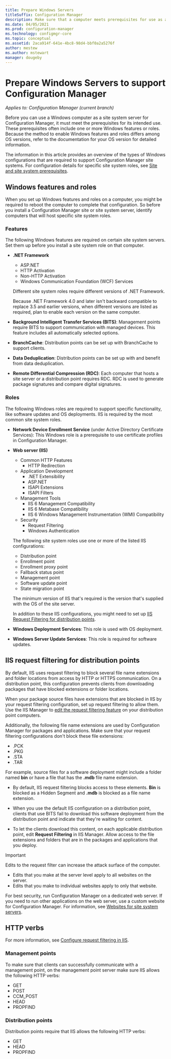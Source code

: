 ```yaml
---
title: Prepare Windows Servers
titleSuffix: Configuration Manager
description: Make sure that a computer meets prerequisites for use as a site server or a site system server for Configuration Manager.
ms.date: 04/05/2021
ms.prod: configuration-manager
ms.technology: configmgr-core
ms.topic: conceptual
ms.assetid: 2aca914f-641e-4bc8-98d4-bbf0a2a5276f
author: mestew
ms.author: mstewart
manager: dougeby
---
```


# Prepare Windows Servers to support Configuration Manager

*Applies to: Configuration Manager (current branch)*

Before you can use a Windows computer as a site system server for Configuration Manager, it must meet the prerequisites for its intended use. These prerequisites often include one or more Windows features or roles. Because the method to enable Windows features and roles differs among OS versions, refer to the documentation for your OS version for detailed information.

The information in this article provides an overview of the types of Windows configurations that are required to support Configuration Manager site systems. For configuration details for specific site system roles, see [Site and site system prerequisites](../configs/site-and-site-system-prerequisites.md).

## Windows features and roles

When you set up Windows features and roles on a computer, you might be required to reboot the computer to complete that configuration. So before you install a Configuration Manager site or site system server, identify computers that will host specific site system roles.

### Features

The following Windows features are required on certain site system servers. Set them up before you install a site system role on that computer.

- **.NET Framework**

  - ASP.NET
  - HTTP Activation
  - Non-HTTP Activation
  - Windows Communication Foundation (WCF) Services

  Different site system roles require different versions of .NET Framework.

  Because .NET Framework 4.0 and later isn't backward compatible to replace 3.5 and earlier versions, when different versions are listed as required, plan to enable each version on the same computer.

- **Background Intelligent Transfer Services (BITS)**: Management points require BITS to support communication with managed devices. This feature includes all automatically selected options.

- **BranchCache**: Distribution points can be set up with BranchCache to support clients.

- **Data Deduplication**: Distribution points can be set up with and benefit from data deduplication.

- **Remote Differential Compression (RDC)**: Each computer that hosts a site server or a distribution point requires RDC. RDC is used to generate package signatures and compare digital signatures.

### Roles

The following Windows roles are required to support specific functionality, like software updates and OS deployments. IIS is required by the most common site system roles.

- **Network Device Enrollment Service** (under Active Directory Certificate Services): This Windows role is a prerequisite to use certificate profiles in Configuration Manager.

- **Web server (IIS)**
  - Common HTTP Features
    - HTTP Redirection
  - Application Development
    - .NET Extensibility
    - ASP.NET
    - ISAPI Extensions
    - ISAPI Filters
  - Management Tools
    - IIS 6 Management Compatibility
    - IIS 6 Metabase Compatibility
    - IIS 6 Windows Management Instrumentation (WMI) Compatibility
  - Security
    - Request Filtering
    - Windows Authentication

  The following site system roles use one or more of the listed IIS configurations:

  - Distribution point
  - Enrollment point
  - Enrollment proxy point
  - Fallback status point
  - Management point
  - Software update point
  - State migration point

  The minimum version of IIS that's required is the version that's supplied with the OS of the site server.

  In addition to these IIS configurations, you might need to set up [IIS Request Filtering for distribution points](#iis-request-filtering-for-distribution-points).

- **Windows Deployment Services**: This role is used with OS deployment.

- **Windows Server Update Services**: This role is required for software updates.

## IIS request filtering for distribution points

By default, IIS uses request filtering to block several file name extensions and folder locations from access by HTTP or HTTPS communication. On a distribution point, this configuration prevents clients from downloading packages that have blocked extensions or folder locations.

When your package source files have extensions that are blocked in IIS by your request filtering configuration, set up request filtering to allow them. Use the IIS Manager to [edit the request filtering feature](/previous-versions/orphan-topics/ws.11/hh831621(v=ws.11)) on your distribution point computers.

Additionally, the following file name extensions are used by Configuration Manager for packages and applications. Make sure that your request filtering configurations don't block these file extensions:

- .PCK
- .PKG
- .STA
- .TAR

For example, source files for a software deployment might include a folder named **bin** or have a file that has the **.mdb** file name extension.

- By default, IIS request filtering blocks access to these elements. **Bin** is blocked as a Hidden Segment and **.mdb** is blocked as a file name extension.

- When you use the default IIS configuration on a distribution point, clients that use BITS fail to download this software deployment from the distribution point and indicate that they're waiting for content.

- To let the clients download this content, on each applicable distribution point, edit **Request Filtering** in IIS Manager. Allow access to the file extensions and folders that are in the packages and applications that you deploy.

> [!IMPORTANT]
> Edits to the request filter can increase the attack surface of the computer.
>
> - Edits that you make at the server level apply to all websites on the server.
> - Edits that you make to individual websites apply to only that website.
>
> For best security, run Configuration Manager on a dedicated web server. If you need to run other applications on the web server, use a custom website for Configuration Manager. For information, see [Websites for site system servers](websites-for-site-system-servers.md).

## HTTP verbs

For more information, see [Configure request filtering in IIS](/previous-versions/orphan-topics/ws.11/hh831621(v=ws.11)#http-verbs).

### Management points

To make sure that clients can successfully communicate with a management point, on the management point server make sure IIS allows the following HTTP verbs:

- GET
- POST
- CCM_POST
- HEAD
- PROPFIND

### Distribution points

Distribution points require that IIS allows the following HTTP verbs:

- GET
- HEAD
- PROPFIND
